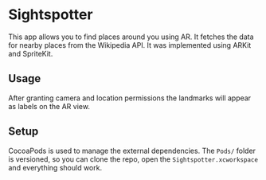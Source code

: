 # Sightspotter

This app allows you to find places around you using AR. It fetches the data for
nearby places from the Wikipedia API. It was implemented using ARKit and
SpriteKit.

## Usage

After granting camera and location permissions the landmarks will appear as
labels on the AR view.

## Setup

CocoaPods is used to manage the external dependencies. The `Pods/` folder is
versioned, so you can clone the repo, open the `Sightspotter.xcworkspace` and
everything should work.
